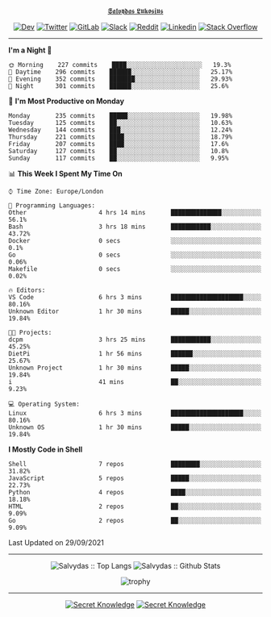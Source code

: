 <div align="center">
  
[𝕾𝖆𝖑𝖛𝖞𝖉𝖆𝖘 𝕷𝖚𝖐𝖔𝖘𝖎𝖚𝖘](https://git.io/JJwwg)
  
[![Dev](https://img.shields.io/badge/-DEV-222222?style=flat-square&logo=dev.to&logoColor=white&link=https://dev.to/sso/)](https://dev.to/sso/)
[![Twitter](https://img.shields.io/badge/-Twitter-222222?style=flat-square&logo=twitter&logoColor=white&link=https://twitter.com/digital_wizz/)](https://twitter.com/digital_wizz/)
[![GitLab](https://img.shields.io/badge/-GitLab-222222?style=flat-square&logo=GitLab&logoColor=white&link=https://gitlab.com/ss-o/)](https://gitlab.com/ss-o/)
[![Slack](https://img.shields.io/badge/-Slack-222222?style=flat-square&logo=Slack&logoColor=white&link=https://digital-teams.slack.com/)](https://digital-teams.slack.com/)
[![Reddit](https://img.shields.io/badge/-Reddit-222222?style=flat-square&logo=Reddit&logoColor=white&link=https://https://www.reddit.com/user/ss-o/)](https://www.reddit.com/user/ss-o/)
[![Linkedin](https://img.shields.io/badge/-LinkedIn-222222?style=flat-square&logo=Linkedin&logoColor=white&link=https://www.linkedin.com/in/digital-clouds/)](https://www.linkedin.com/in/digital-clouds/)
[![Stack Overflow](https://img.shields.io/badge/-Stack%20Overflow-222222?style=flat-square&logo=stack-overflow&logoColor=white&link=https://stackoverflow.com/users/13893752/salvydas-lukosius)](https://stackoverflow.com/users/13893752/salvydas-lukosius)
  
</div>

---

<!--START_SECTION:waka-->
**I'm a Night 🦉** 

```text
🌞 Morning    227 commits    ████░░░░░░░░░░░░░░░░░░░░░   19.3% 
🌆 Daytime    296 commits    ██████░░░░░░░░░░░░░░░░░░░   25.17% 
🌃 Evening    352 commits    ███████░░░░░░░░░░░░░░░░░░   29.93% 
🌙 Night      301 commits    ██████░░░░░░░░░░░░░░░░░░░   25.6%

```
📅 **I'm Most Productive on Monday** 

```text
Monday       235 commits    █████░░░░░░░░░░░░░░░░░░░░   19.98% 
Tuesday      125 commits    ██░░░░░░░░░░░░░░░░░░░░░░░   10.63% 
Wednesday    144 commits    ███░░░░░░░░░░░░░░░░░░░░░░   12.24% 
Thursday     221 commits    ████░░░░░░░░░░░░░░░░░░░░░   18.79% 
Friday       207 commits    ████░░░░░░░░░░░░░░░░░░░░░   17.6% 
Saturday     127 commits    ██░░░░░░░░░░░░░░░░░░░░░░░   10.8% 
Sunday       117 commits    ██░░░░░░░░░░░░░░░░░░░░░░░   9.95%

```


📊 **This Week I Spent My Time On** 

```text
⌚︎ Time Zone: Europe/London

💬 Programming Languages: 
Other                    4 hrs 14 mins       ██████████████░░░░░░░░░░░   56.1% 
Bash                     3 hrs 18 mins       ███████████░░░░░░░░░░░░░░   43.72% 
Docker                   0 secs              ░░░░░░░░░░░░░░░░░░░░░░░░░   0.1% 
Go                       0 secs              ░░░░░░░░░░░░░░░░░░░░░░░░░   0.06% 
Makefile                 0 secs              ░░░░░░░░░░░░░░░░░░░░░░░░░   0.02%

🔥 Editors: 
VS Code                  6 hrs 3 mins        ████████████████████░░░░░   80.16% 
Unknown Editor           1 hr 30 mins        █████░░░░░░░░░░░░░░░░░░░░   19.84%

🐱‍💻 Projects: 
dcpm                     3 hrs 25 mins       ███████████░░░░░░░░░░░░░░   45.25% 
DietPi                   1 hr 56 mins        ██████░░░░░░░░░░░░░░░░░░░   25.67% 
Unknown Project          1 hr 30 mins        █████░░░░░░░░░░░░░░░░░░░░   19.84% 
i                        41 mins             ██░░░░░░░░░░░░░░░░░░░░░░░   9.23%

💻 Operating System: 
Linux                    6 hrs 3 mins        ████████████████████░░░░░   80.16% 
Unknown OS               1 hr 30 mins        █████░░░░░░░░░░░░░░░░░░░░   19.84%

```

**I Mostly Code in Shell** 

```text
Shell                    7 repos             ████████░░░░░░░░░░░░░░░░░   31.82% 
JavaScript               5 repos             █████░░░░░░░░░░░░░░░░░░░░   22.73% 
Python                   4 repos             ████░░░░░░░░░░░░░░░░░░░░░   18.18% 
HTML                     2 repos             ██░░░░░░░░░░░░░░░░░░░░░░░   9.09% 
Go                       2 repos             ██░░░░░░░░░░░░░░░░░░░░░░░   9.09%

```



 Last Updated on 29/09/2021
<!--END_SECTION:waka-->

---

<div align=center>

![Salvydas :: Top Langs](https://github-readme-stats.vercel.app/api/top-langs/?username=ss-o&langs_count=8&card_width=300&theme=blue-green&layout=compact)
![Salvydas :: Github Stats](https://github-readme-stats.vercel.app/api?username=ss-o&theme=blue-green&layout=compact&no-frame=true)
 
![trophy](https://github-profile-trophy.vercel.app/?username=ss-o&theme=darkhub&rank=SSS,SS,S,AAA,AA,A,B,C&no-frame=true)

---

[![Secret Knowledge](https://github-readme-stats.vercel.app/api/pin/?username=github&repo=government.github.com&card_width=150&theme=blue-green&layout=compact)](https://github.com/github/government.github.com)
[![Secret Knowledge](https://github-readme-stats.vercel.app/api/pin/?username=ss-o&repo=the-book-of-secret-knowledge&card_width=150&theme=blue-green&layout=compact)](https://github.com/ss-o/the-book-of-secret-knowledge)

</div>
